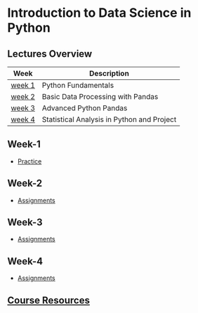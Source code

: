 # Introduction to Data Science in Python

## Lectures Overview

| Week              | Description                                |
| ----------------- | ------------------------------------------ |
| [week 1](#week-1) | Python Fundamentals                        |
| [week 2](#week-2) | Basic Data Processing with Pandas          |
| [week 3](#week-3) | Advanced Python Pandas                     |
| [week 4](#week-4) | Statistical Analysis in Python and Project |

## Week-1
- [Practice](practice/week1)

## Week-2
- [Assignments](assignments/week2)

## Week-3
- [Assignments](assignments/week3)

## Week-4
- [Assignments](assignments/week4)

## [Course Resources](resources/)